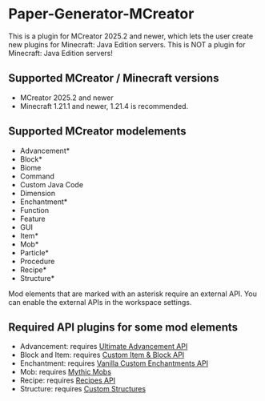 # Paper-Generator-MCreator
This is a plugin for MCreator 2025.2 and newer, which lets the user create new plugins for Minecraft: Java Edition servers. This is NOT a plugin for Minecraft: Java Edition servers!

## Supported MCreator / Minecraft versions

* MCreator 2025.2 and newer
* Minecraft 1.21.1 and newer, 1.21.4 is recommended.

## Supported MCreator modelements

* Advancement*
* Block*
* Biome
* Command
* Custom Java Code
* Dimension
* Enchantment*
* Function
* Feature
* GUI
* Item*
* Mob*
* Particle*
* Procedure
* Recipe*
* Structure*

Mod elements that are marked with an asterisk require an external API. You can enable the external APIs in the workspace settings.

## Required API plugins for some mod elements

* Advancement: requires [Ultimate Advancement API](https://modrinth.com/plugin/ultimateadvancementapi)
* Block and Item: requires [Custom Item & Block API](https://modrinth.com/plugin/custom-item-api)
* Enchantment: requires [Vanilla Custom Enchantments API](https://www.spigotmc.org/resources/vanilla-custom-enchanting-api.120342/)
* Mob: requires [Mythic Mobs](https://www.spigotmc.org/resources/⚔-mythicmobs-free-version-►the-1-custom-mob-creator◄.5702/)
* Recipe: requires [Recipes API](https://www.spigotmc.org/resources/recipesapi-enhanced-recipes-creation.119524/)
* Structure: requires [Custom Structures](https://www.spigotmc.org/resources/custom-structures.38249/)
